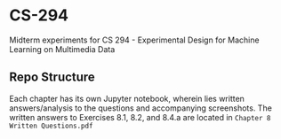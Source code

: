 # CS-294
Midterm experiments for CS 294 - Experimental Design for Machine Learning on Multimedia Data

## Repo Structure
Each chapter has its own Jupyter notebook, wherein lies written answers/analysis to the questions and accompanying screenshots. The written answers to Exercises 8.1, 8.2, and 8.4.a are located in `Chapter 8 Written Questions.pdf`
